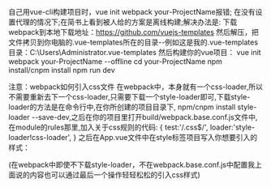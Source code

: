 自己用vue-cli构建项目时，vue init webpack your-ProjectName报错;
在没有设置代理的情况下;在简书上看到被人给的方案是离线构建;解决办法是:
下载webpack到本地下载地址：https://github.com/vuejs-templates
然后解压，把文件拷贝到你电脑的.vue-templates所在的目录--例如这是我的.vue-templates目录：C:\Users\Administrator\.vue-templates
然后构建你的vue项目：
vue init webpack your-ProjectName --offline
cd your-ProjectName
npm install/cnpm install
npm run dev

注意：webpack如何引入css文件
在webpack中，本身就有一个css-loader,所以不需要重新去下一个css-loader,只需要下载一个style-loader即可,下载style-loader的方法是在命令行中,在你所创建的项目目录下,
npm/cnpm install style-loader --save-dev,之后在你的项目里打开build/webpack.base.conf.js文件中,在module的rules那里,加入关于css规则的代码:
{
    test:'/\.css$/',
    loader:'style-loader!css-loader',
}
之后在App.vue文件中在style标签项目写入你想要引入的样式：
<style>
    #app{background-color:#fff}
</style>

(在webpack中即使不下载style-loader，不在webpack.base.conf.js中配置我上面说的内容也可以通过最后一个操作轻轻松松的引入css样式)
